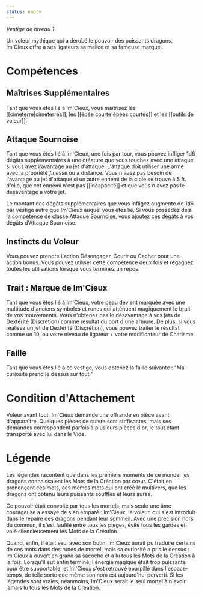 ```yaml
---
status: empty
---
```

*Vestige de niveau 1*

Un voleur mythique qui a dérobé le pouvoir des puissants dragons, Im'Cieux offre à ses ligateurs sa malice et sa fameuse marque.
# Compétences

## Maîtrises Supplémentaires
Tant que vous êtes lié à Im'Cieux, vous maîtrisez les [[cimeterre|cimeterres]], les [[épée courte|épées courtes]] et les [[outils de voleur]].

## Attaque Sournoise
Tant que vous êtes lié à Im'Cieux, une fois par tour, vous pouvez infliger 1d6 dégâts supplémentaires à une créature que vous touchez avec une attaque si vous avez l'avantage au jet d'attaque. L'attaque doit utiliser une arme avec la propriété _finesse_ ou à distance. Vous n'avez pas besoin de l'avantage au jet d'attaque si un autre ennemi de la cible se trouve à 5 ft. d'elle, que cet ennemi n'est pas [[incapacité]] et que vous n'avez pas le désavantage à votre jet.

Le montant des dégâts supplémentaires que vous infligez augmente de 1d6 par vestige autre que Im'Cieux auquel vous êtes lié. Si vous possédez déjà la compétence de classe Attaque Sournoise, vous ajoutez ces dégâts à vos dégâts d'Attaque Sournoise.

## Instincts du Voleur
Vous pouvez prendre l'action Désengager, Courir ou Cacher pour une action bonus. Vous pouvez utiliser cette compétence deux fois et regagnez toutes les utilisations lorsque vous terminez un repos.

## Trait : Marque de Im'Cieux
Tant que vous êtes lié à Im'Cieux, votre peau devient marquée avec une multitude d'anciens symboles et runes qui atténuent magiquement le bruit de vos mouvements. Vous n'obtenez pas le désavantage à vos jets de Dextérité (Discrétion) comme résultat du port d'une armure. De  plus, si vous réalisez un jet de Dextérité (Discrétion), vous pouvez traiter le résultat comme un 10, ou votre niveau de ligateur + votre modificateur de Charisme.

## Faille
Tant que vous êtes lié à ce vestige, vous obtenez la faille suivante : "Ma curiosité prend le dessus sur tout."

# Condition d'Attachement
Voleur avant tout, Im'Cieux demande une offrande en pièce avant d'apparaître. Quelques pièces de cuivre sont suffisantes, mais ses demandes correspondent parfois à plusieurs pièces d'or, le tout étant transporté avec lui dans le Vide.

# Légende
Les légendes racontent que dans les premiers moments de ce monde, les dragons connaissaient les Mots de la Création par cœur. C'était en prononçant ces mots, ces mêmes mots qui ont créé le multivers, que les dragons ont obtenu leurs puissants souffles et leurs auras.

Ce pouvoir était convoité par tous les mortels, mais seule une âme courageuse a essayé de s'en emparé : Im'Cieux, le voleur, qui s'est introduit dans le repaire des dragons pendant leur sommeil. Avec une précision hors du commun, il s'est faufilé entre tous les pièges, évité tous les gardes et volé silencieusement les Mots de la Création.

Quand, enfin, il était seul avec son butin, Im'Cieux aurait pu traduire certains de ces mots dans des runes de mortel, mais sa curiosité a pris le dessus : Im'Cieux a ouvert en grand sa sacoche et a lu tous les Mots de la Création à la fois. Lorsqu'il eut enfin terminé, l'énergie magique était trop puissante pour être supportable, et Im'Cieux s'est retrouvé éparpillé dans l'espace-temps, de telle sorte que même son nom est aujourd'hui perverti. Si les légendes sont vraies, néanmoins, Im'Cieux serait le seul mortel à n'avoir jamais lu tous les Mots de la Création.
